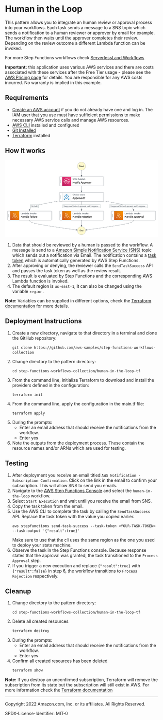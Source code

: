 # Human in the Loop

This pattern allows you to integrate an human review or approval process into your workflows. Each task sends a message to a SNS topic which sends a notification to a human reviewer or approver by email for example. The workflow then waits until the approver completes their review. Depending on the review outcome a different Lambda function can be invoked.

For more Step Functions workflows check [ServerlessLand Workflows](https://serverlessland.com/workflows)

**Important:** this application uses various AWS services and there are costs associated with these services after the Free Tier usage - please see the [AWS Pricing page](https://aws.amazon.com/pricing/) for details. You are responsible for any AWS costs incurred. No warranty is implied in this example.

## Requirements

* [Create an AWS account](https://portal.aws.amazon.com/gp/aws/developer/registration/index.html) if you do not already have one and log in. The IAM user that you use must have sufficient permissions to make necessary AWS service calls and manage AWS resources.
* [AWS CLI](https://docs.aws.amazon.com/cli/latest/userguide/install-cliv2.html) installed and configured
* [Git Installed](https://git-scm.com/book/en/v2/Getting-Started-Installing-Git)
* [Terraform](https://learn.hashicorp.com/tutorials/terraform/install-cli?in=terraform/aws-get-started) installed

## How it works

![statemachine](./statemachines/stepfunctions.png)

1. Data that should be reviewed by a human is passed to the workflow. A message is send to a [Amazon Simple Notification Service (SNS)](https://aws.amazon.com/sns/) topic which sends out a notification via Email. The notification contains a [task token](https://docs.aws.amazon.com/step-functions/latest/dg/connect-to-resource.html#connect-wait-token) which is automatically generated by AWS Step Functions.
2. After approving or denying, the reviewer calls the `SendTaskSuccess` API and passes the task token as well as the review result. 
3. The result is evaluated by Step Functions and the corresponding AWS Lambda function is invoked.  
4. The default region is `us-east-1`, it can also be changed using the variable `region`. 

**Note:** Variables can be supplied in different options, check the [Terraform documentation](https://developer.hashicorp.com/terraform/language/values/variables) for more details.

## Deployment Instructions

1. Create a new directory, navigate to that directory in a terminal and clone the GitHub repository:
    ``` 
    git clone https://github.com/aws-samples/step-functions-workflows-collection
    ```
1. Change directory to the pattern directory:
    ```
    cd step-functions-workflows-collection/human-in-the-loop-tf
    ```
1. From the command line, initialize Terraform to download and install the providers defined in the configuration:
    ```
    terraform init
    ```
1. From the command line, apply the configuration in the main.tf file:
    ```
    terraform apply
    ```
1. During the prompts:
    * Enter an email address that should receive the notifications from the workflow.
    * Enter yes
1. Note the outputs from the deployment process. These contain the resource names and/or ARNs which are used for testing.

## Testing

1. After deployment you receive an email titled `AWS Notification - Subscription Confirmation`. Click on the link in the email to confirm your subscription. This will allow SNS to send you emails.
2. Navigate to the [AWS Step Functions Console](https://us-east-1.console.aws.amazon.com/states/home) and select the `human-in-the-loop` workflow.
3. Select `Start Execution` and wait until you receive the email from SNS.
4. Copy the task token from the email.
5. Use the AWS CLI to complete the task by calling the `SendTaskSuccess` API. Replace the task token with the value you copied earlier. 
    ```
    aws stepfunctions send-task-success --task-token <YOUR-TASK-TOKEN> --task-output '{"result":true}'
    ```
   Make sure to use that the cli uses the same region as the one you used to deploy your state machine.
6. Observe the task in the Step Functions console. Because response states that the approval was granted, the task transitioned to the `Process Approval` step.
7. If you trigger a new execution and replace `{"result":true}` with `{"result":false}` in step 6, the workflow transitions to `Process Rejection` respectively. 

## Cleanup
1. Change directory to the pattern directory:
    ```
    cd step-functions-workflows-collection/human-in-the-loop-tf
    ```
1. Delete all created resources
    ```bash
    terraform destroy
    ```
1. During the prompts:
    * Enter an email address that should receive the notifications from the workflow.
    * Enter yes
1. Confirm all created resources has been deleted
    ```bash
    terraform show
    ```
**Note:** If you destroy an unconfirmed subscription, Terraform will remove the subscription from its state but the subscription will still exist in AWS. For more information check the [Terraform documentation](https://registry.terraform.io/providers/hashicorp/aws/latest/docs/resources/sns_topic_subscription)

----
Copyright 2022 Amazon.com, Inc. or its affiliates. All Rights Reserved.

SPDX-License-Identifier: MIT-0
